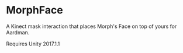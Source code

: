 # MorphFace

A Kinect mask interaction that places Morph's Face on top of yours for Aardman.

Requires Unity 2017.1.1
